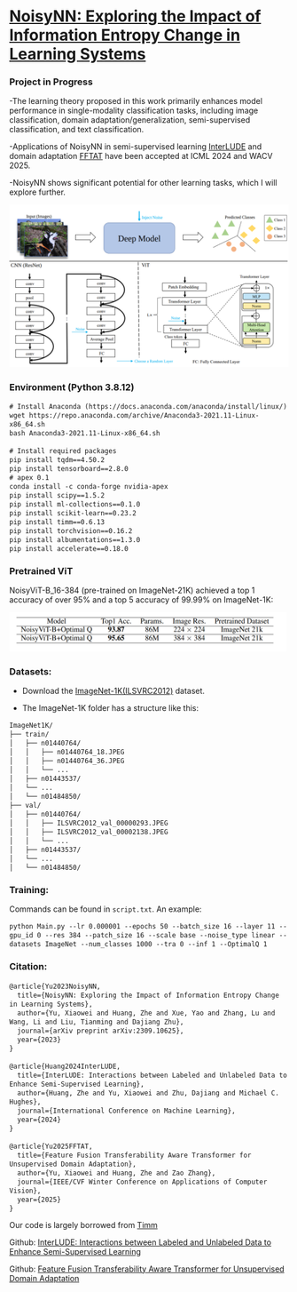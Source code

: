 # [NoisyNN: Exploring the Impact of Information Entropy Change in Learning Systems](https://arxiv.org/pdf/2309.10625)

### Project in Progress
-The learning theory proposed in this work primarily enhances model performance in single-modality classification tasks, including image classification, domain adaptation/generalization, semi-supervised classification, and text classification.

-Applications of NoisyNN in semi-supervised learning [InterLUDE](https://arxiv.org/pdf/2403.10658) and domain adaptation [FFTAT](https://arxiv.org/pdf/2411.07794v1) have been accepted at ICML 2024 and WACV 2025. 

-NoisyNN shows significant potential for other learning tasks, which I will explore further.

<p align="left"> 
<img width="800" src="https://github.com/Shawey94/NoisyNN/blob/main/NoisyNNMethod.png">
</p>

### Environment (Python 3.8.12)
```
# Install Anaconda (https://docs.anaconda.com/anaconda/install/linux/)
wget https://repo.anaconda.com/archive/Anaconda3-2021.11-Linux-x86_64.sh
bash Anaconda3-2021.11-Linux-x86_64.sh

# Install required packages
pip install tqdm==4.50.2
pip install tensorboard==2.8.0
# apex 0.1
conda install -c conda-forge nvidia-apex
pip install scipy==1.5.2
pip install ml-collections==0.1.0
pip install scikit-learn==0.23.2
pip install timm==0.6.13
pip install torchvision==0.16.2
pip install albumentations==1.3.0
pip install accelerate==0.18.0
```

### Pretrained ViT
NoisyViT-B_16-384 (pre-trained on ImageNet-21K) achieved a top 1 accuracy of over 95% and a top 5 accuracy of 99.99% on ImageNet-1K:
<p align="left"> 
<img width="500" src="https://github.com/Shawey94/NoisyNN/blob/main/ResImageNet.png">
</p>

### Datasets:

- Download the [ImageNet-1K(ILSVRC2012)](https://www.image-net.org/download.php) dataset.

- The ImageNet-1K folder has a structure like this:

```
ImageNet1K/
├── train/
│   ├── n01440764/
│   │   ├── n01440764_18.JPEG
│   │   ├── n01440764_36.JPEG
│   │   └── ...
│   ├── n01443537/
│   └── ...
│   └── n01484850/
├── val/
│   ├── n01440764/
│   │   ├── ILSVRC2012_val_00000293.JPEG
│   │   ├── ILSVRC2012_val_00002138.JPEG
│   │   └── ...
│   ├── n01443537/
│   └── ...
│   └── n01484850/
```

### Training:

Commands can be found in `script.txt`. An example:
```
python Main.py --lr 0.000001 --epochs 50 --batch_size 16 --layer 11 --gpu_id 0 --res 384 --patch_size 16 --scale base --noise_type linear --datasets ImageNet --num_classes 1000 --tra 0 --inf 1 --OptimalQ 1
```

### Citation:
```
@article{Yu2023NoisyNN,
  title={NoisyNN: Exploring the Impact of Information Entropy Change in Learning Systems},
  author={Yu, Xiaowei and Huang, Zhe and Xue, Yao and Zhang, Lu and Wang, Li and Liu, Tianming and Dajiang Zhu},
  journal={arXiv preprint arXiv:2309.10625},
  year={2023}
}

@article{Huang2024InterLUDE,
  title={InterLUDE: Interactions between Labeled and Unlabeled Data to Enhance Semi-Supervised Learning},
  author={Huang, Zhe and Yu, Xiaowei and Zhu, Dajiang and Michael C. Hughes},
  journal={International Conference on Machine Learning},
  year={2024}
}

@article{Yu2025FFTAT,
  title={Feature Fusion Transferability Aware Transformer for Unsupervised Domain Adaptation},
  author={Yu, Xiaowei and Huang, Zhe and Zao Zhang},
  journal={IEEE/CVF Winter Conference on Applications of Computer Vision},
  year={2025}
}
```
Our code is largely borrowed from [Timm](https://github.com/huggingface/pytorch-image-models/tree/main/timm)

Github: [InterLUDE: Interactions between Labeled and Unlabeled Data to Enhance Semi-Supervised Learning](https://github.com/tufts-ml/InterLUDE)

Github: [Feature Fusion Transferability Aware Transformer for Unsupervised Domain Adaptation](https://github.com/Shawey94/WACV2025-FFTAT)
